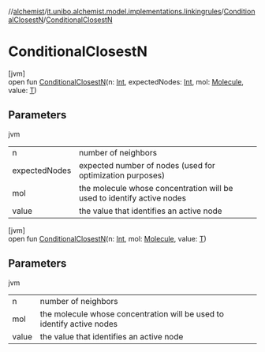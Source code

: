 //[alchemist](../../../index.md)/[it.unibo.alchemist.model.implementations.linkingrules](../index.md)/[ConditionalClosestN](index.md)/[ConditionalClosestN](-conditional-closest-n.md)

# ConditionalClosestN

[jvm]\
open fun [ConditionalClosestN](-conditional-closest-n.md)(n: [Int](https://kotlinlang.org/api/latest/jvm/stdlib/kotlin/-int/index.html), expectedNodes: [Int](https://kotlinlang.org/api/latest/jvm/stdlib/kotlin/-int/index.html), mol: [Molecule](../../it.unibo.alchemist.model.interfaces/-molecule/index.md), value: [T](../../it.unibo.alchemist.model.implementations.layers/-step-layer/index.md))

## Parameters

jvm

| | |
|---|---|
| n | number of neighbors |
| expectedNodes | expected number of nodes (used for optimization purposes) |
| mol | the molecule whose concentration will be used to identify active nodes |
| value | the value that identifies an active node |

[jvm]\
open fun [ConditionalClosestN](-conditional-closest-n.md)(n: [Int](https://kotlinlang.org/api/latest/jvm/stdlib/kotlin/-int/index.html), mol: [Molecule](../../it.unibo.alchemist.model.interfaces/-molecule/index.md), value: [T](../../it.unibo.alchemist.model.implementations.layers/-step-layer/index.md))

## Parameters

jvm

| | |
|---|---|
| n | number of neighbors |
| mol | the molecule whose concentration will be used to identify active nodes |
| value | the value that identifies an active node |
